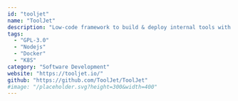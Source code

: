 ```yaml
---
id: "tooljet"
name: "ToolJet"
description: "Low-code framework to build & deploy internal tools with minimal engineering effort (alternative to Retool & Mendix)."
tags:
  - "GPL-3.0"
  - "Nodejs"
  - "Docker"
  - "K8S"
category: "Software Development"
website: "https://tooljet.io/"
github: "https://github.com/ToolJet/ToolJet"
#image: "/placeholder.svg?height=300&width=400"
---
```


